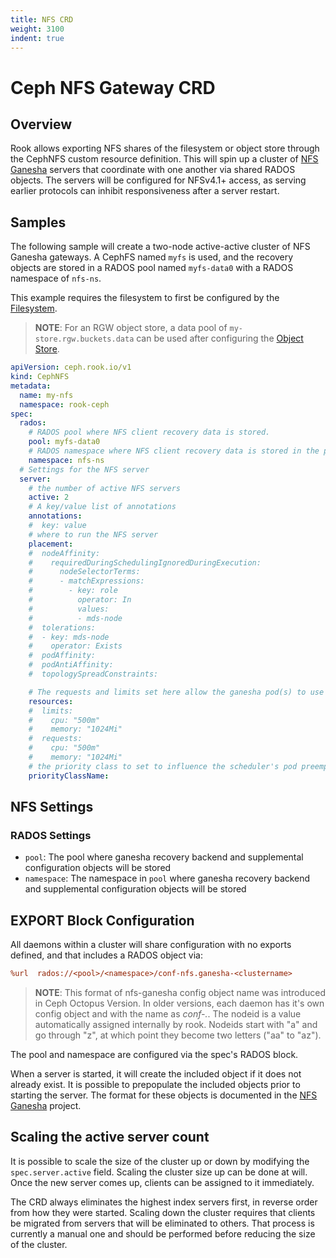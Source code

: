 ```yaml
---
title: NFS CRD
weight: 3100
indent: true
---
```


# Ceph NFS Gateway CRD

## Overview

Rook allows exporting NFS shares of the filesystem or object store through the CephNFS custom resource definition. This will spin up a cluster of [NFS Ganesha](https://github.com/nfs-ganesha/nfs-ganesha) servers that coordinate with one another via shared RADOS objects. The servers will be configured for NFSv4.1+ access, as serving earlier protocols can inhibit responsiveness after a server restart.

## Samples

The following sample will create a two-node active-active cluster of NFS Ganesha gateways. A CephFS named `myfs` is used, and the recovery objects are stored in a RADOS pool named `myfs-data0` with a RADOS namespace of `nfs-ns`.

This example requires the filesystem to first be configured by the [Filesystem](ceph-filesystem-crd.md).

> **NOTE**: For an RGW object store, a data pool of `my-store.rgw.buckets.data` can be used after configuring the [Object Store](ceph-object-store-crd.md).

```yaml
apiVersion: ceph.rook.io/v1
kind: CephNFS
metadata:
  name: my-nfs
  namespace: rook-ceph
spec:
  rados:
    # RADOS pool where NFS client recovery data is stored.
    pool: myfs-data0
    # RADOS namespace where NFS client recovery data is stored in the pool.
    namespace: nfs-ns
  # Settings for the NFS server
  server:
    # the number of active NFS servers
    active: 2
    # A key/value list of annotations
    annotations:
    #  key: value
    # where to run the NFS server
    placement:
    #  nodeAffinity:
    #    requiredDuringSchedulingIgnoredDuringExecution:
    #      nodeSelectorTerms:
    #      - matchExpressions:
    #        - key: role
    #          operator: In
    #          values:
    #          - mds-node
    #  tolerations:
    #  - key: mds-node
    #    operator: Exists
    #  podAffinity:
    #  podAntiAffinity:
    #  topologySpreadConstraints:

    # The requests and limits set here allow the ganesha pod(s) to use half of one CPU core and 1 gigabyte of memory
    resources:
    #  limits:
    #    cpu: "500m"
    #    memory: "1024Mi"
    #  requests:
    #    cpu: "500m"
    #    memory: "1024Mi"
    # the priority class to set to influence the scheduler's pod preemption
    priorityClassName:
```

## NFS Settings

### RADOS Settings

* `pool`: The pool where ganesha recovery backend and supplemental configuration objects will be stored
* `namespace`: The namespace in `pool` where ganesha recovery backend and supplemental configuration objects will be stored

## EXPORT Block Configuration

All daemons within a cluster will share configuration with no exports defined, and that includes a RADOS object via:

```ini
%url  rados://<pool>/<namespace>/conf-nfs.ganesha-<clustername>
```

> **NOTE**: This format of nfs-ganesha config object name was introduced in Ceph Octopus Version. In older versions, each daemon has it's own config object and with the name as *conf-<clustername>.<nodeid>*. The nodeid is a value automatically assigned internally by rook. Nodeids start with "a" and go through "z", at which point they become two letters ("aa" to "az").

The pool and namespace are configured via the spec's RADOS block.

When a server is started, it will create the included object if it does not already exist. It is possible to prepopulate the included objects prior to starting the server. The format for these objects is documented in the [NFS Ganesha](https://github.com/nfs-ganesha/nfs-ganesha/wiki) project.

## Scaling the active server count

It is possible to scale the size of the cluster up or down by modifying
the `spec.server.active` field. Scaling the cluster size up can be done at
will. Once the new server comes up, clients can be assigned to it
immediately.

The CRD always eliminates the highest index servers first, in reverse
order from how they were started. Scaling down the cluster requires that
clients be migrated from servers that will be eliminated to others. That
process is currently a manual one and should be performed before
reducing the size of the cluster.
